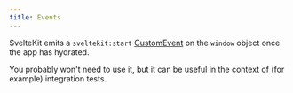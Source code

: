 ```yaml
---
title: Events
---
```


SvelteKit emits a `sveltekit:start` [CustomEvent](https://developer.mozilla.org/en-US/docs/Web/API/CustomEvent) on the `window` object once the app has hydrated.

You probably won't need to use it, but it can be useful in the context of (for example) integration tests.
